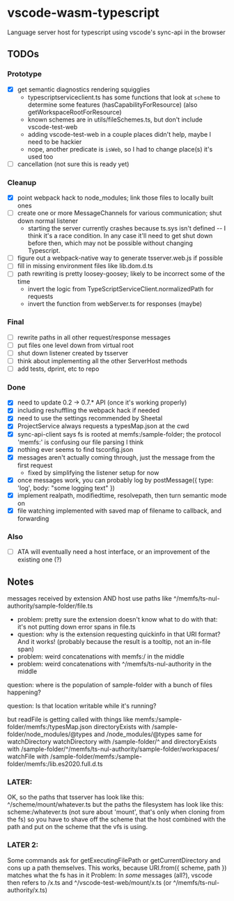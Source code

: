 # vscode-wasm-typescript
Language server host for typescript using vscode's sync-api in the browser

## TODOs

### Prototype

- [x] get semantic diagnostics rendering squigglies
  - typescriptserviceclient.ts has some functions that look at `scheme` to determine some features (hasCapabilityForResource) (also getWorkspaceRootForResource)
  - known schemes are in utils/fileSchemes.ts, but don't include vscode-test-web
  - adding vscode-test-web in a couple places didn't help, maybe I need to be hackier
  - nope, another predicate is `isWeb`, so I had to change place(s) it's used too
- [ ] cancellation (not sure this is ready yet)

### Cleanup

- [x] point webpack hack to node_modules; link those files to locally built ones
- [ ] create one or more MessageChannels for various communication; shut down normal listener
  - starting the server currently crashes because ts.sys isn't defined -- I think it's a race condition.
    In any case it'll need to get shut down before then, which may not be possible without changing Typescript.
- [ ] figure out a webpack-native way to generate tsserver.web.js if possible
- [ ] fill in missing environment files like lib.dom.d.ts
- [ ] path rewriting is pretty loosey-goosey; likely to be incorrect some of the time
   - invert the logic from TypeScriptServiceClient.normalizedPath for requests
   - invert the function from webServer.ts for responses (maybe)

### Final

- [ ] rewrite paths in all other request/response messages
- [ ] put files one level down from virtual root
- [ ] shut down listener created by tsserver
- [ ] think about implementing all the other ServerHost methods
- [ ] add tests, dprint, etc to repo

### Done
- [x] need to update 0.2 -> 0.7.* API (once it's working properly)
- [x] including reshuffling the webpack hack if needed
- [x] need to use the settings recommended by Sheetal
- [x] ProjectService always requests a typesMap.json at the cwd
- [x] sync-api-client says fs is rooted at memfs:/sample-folder; the protocol 'memfs:' is confusing our file parsing I think
- [x] nothing ever seems to find tsconfig.json
- [x] messages aren't actually coming through, just the message from the first request
     - fixed by simplifying the listener setup for now
- [x] once messages work, you can probably log by postMessage({ type: 'log', body: "some logging text" })
- [x] implement realpath, modifiedtime, resolvepath, then turn semantic mode on
- [x] file watching implemented with saved map of filename to callback, and forwarding

### Also

- [ ] ATA will eventually need a host interface, or an improvement of the existing one (?)

## Notes

messages received by extension AND host use paths like ^/memfs/ts-nul-authority/sample-folder/file.ts
- problem: pretty sure the extension doesn't know what to do with that: it's not putting down error spans in file.ts
- question: why is the extension requesting quickinfo in that URI format? And it works! (probably because the result is a tooltip, not an in-file span)
- problem: weird concatenations with memfs:/ in the middle
- problem: weird concatenations with ^/memfs/ts-nul-authority in the middle

question: where is the population of sample-folder with a bunch of files happening?

question: Is that location writable while it's running?

but readFile is getting called with things like memfs:/sample-folder/memfs:/typesMap.json
     directoryExists with /sample-folder/node_modules/@types and /node_modules/@types
     same for watchDirectory
     watchDirectory with /sample-folder/^ and directoryExists with /sample-folder/^/memfs/ts-nul-authority/sample-folder/workspaces/
     watchFile with /sample-folder/memfs:/sample-folder/memfs:/lib.es2020.full.d.ts

### LATER:

OK, so the paths that tsserver has look like this: ^/scheme/mount/whatever.ts
but the paths the filesystem has look like this: scheme:/whatever.ts (not sure about 'mount', that's only when cloning from the fs)
so you have to shave off the scheme that the host combined with the path and put on the scheme that the vfs is using.

### LATER 2:

Some commands ask for getExecutingFilePath or getCurrentDirectory and cons up a path themselves.
This works, because URI.from({ scheme, path }) matches what the fs has in it
Problem: In *some* messages (all?), vscode then refers to /x.ts and ^/vscode-test-web/mount/x.ts (or ^/memfs/ts-nul-authority/x.ts)


